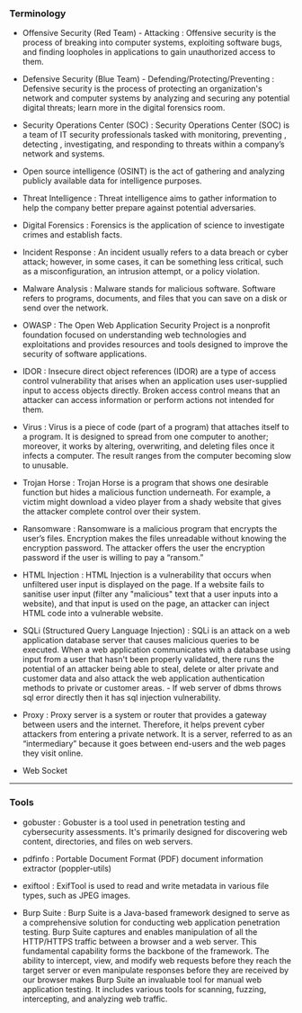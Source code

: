 <!-- https://tryhackme.com/r/resources/blog/free_path -->

### Terminology

- Offensive Security (Red Team) - Attacking : Offensive security is the process of breaking into computer systems, exploiting software bugs, and finding loopholes in applications to gain unauthorized access to them.

- Defensive Security (Blue Team) - Defending/Protecting/Preventing : Defensive security is the process of protecting an organization's network and computer systems by analyzing and securing any potential digital threats; learn more in the digital forensics room.

- Security Operations Center (SOC) : Security Operations Center (SOC) is a team of IT security professionals tasked with monitoring, preventing , detecting , investigating, and responding to threats within a company’s network and systems.

- Open source intelligence (OSINT) is the act of gathering and analyzing publicly available data for intelligence purposes.

- Threat Intelligence : Threat intelligence aims to gather information to help the company better prepare against potential adversaries.

- Digital Forensics : Forensics is the application of science to investigate crimes and establish facts.

- Incident Response : An incident usually refers to a data breach or cyber attack; however, in some cases, it can be something less critical, such as a misconfiguration, an intrusion attempt, or a policy violation.

- Malware Analysis : Malware stands for malicious software. Software refers to programs, documents, and files that you can save on a disk or send over the network.

- OWASP : The Open Web Application Security Project is a nonprofit foundation focused on understanding web technologies and exploitations and provides resources and tools designed to improve the security of software applications.

- IDOR : Insecure direct object references (IDOR) are a type of access control vulnerability that arises when an application uses user-supplied input to access objects directly. Broken access control means that an attacker can access information or perform actions not intended for them.

- Virus : Virus is a piece of code (part of a program) that attaches itself to a program. It is designed to spread from one computer to another; moreover, it works by altering, overwriting, and deleting files once it infects a computer. The result ranges from the computer becoming slow to unusable.

- Trojan Horse : Trojan Horse is a program that shows one desirable function but hides a malicious function underneath. For example, a victim might download a video player from a shady website that gives the attacker complete control over their system.

- Ransomware : Ransomware is a malicious program that encrypts the user’s files. Encryption makes the files unreadable without knowing the encryption password. The attacker offers the user the encryption password if the user is willing to pay a “ransom.”

- HTML Injection : HTML Injection is a vulnerability that occurs when unfiltered user input is displayed on the page. If a website fails to sanitise user input (filter any "malicious" text that a user inputs into a website), and that input is used on the page, an attacker can inject HTML code into a vulnerable website.

- SQLi (Structured Query Language Injection) : SQLi is an attack on a web application database server that causes malicious queries to be executed. When a web application communicates with a database using input from a user that hasn't been properly validated, there runs the potential of an attacker being able to steal, delete or alter private and customer data and also attack the web application authentication methods to private or customer areas. - If web server of dbms throws sql error directly then it has sql injection vulnerability.

- Proxy : Proxy server is a system or router that provides a gateway between users and the internet. Therefore, it helps prevent cyber attackers from entering a private network. It is a server, referred to as an “intermediary” because it goes between end-users and the web pages they visit online.

- Web Socket

---


### Tools

- gobuster : Gobuster is a tool used in penetration testing and cybersecurity assessments. It's primarily designed for discovering web content, directories, and files on web servers.
- pdfinfo : Portable Document Format (PDF) document information extractor (poppler-utils)
- exiftool : ExifTool is used to read and write metadata in various file types, such as JPEG images.

- Burp Suite : Burp Suite is a Java-based framework designed to serve as a comprehensive solution for conducting web application penetration testing. Burp Suite captures and enables manipulation of all the HTTP/HTTPS traffic between a browser and a web server. This fundamental capability forms the backbone of the framework. The ability to intercept, view, and modify web requests before they reach the target server or even manipulate responses before they are received by our browser makes Burp Suite an invaluable tool for manual web application testing. It includes various tools for scanning, fuzzing, intercepting, and analyzing web traffic.
